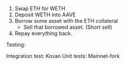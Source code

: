 1. Swap ETH for WETH
2. Deposit WETH into AAVE
3. Borrow some asset with the ETH collateral
    - Sell that borrowed asset. (Short sell)
4. Repay everything back.

Testing:

Integration test: Kovan
Unit tests: Mainnet-fork 